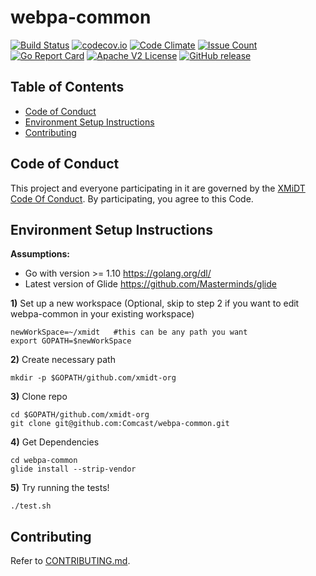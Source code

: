 # webpa-common

[![Build Status](https://travis-ci.org/xmidt-org/webpa-common.svg?branch=master)](https://travis-ci.org/xmidt-org/webpa-common) 
[![codecov.io](http://codecov.io/github/xmidt-org/webpa-common/coverage.svg?branch=master)](http://codecov.io/github/xmidt-org/webpa-common?branch=master)
[![Code Climate](https://codeclimate.com/github/xmidt-org/webpa-common/badges/gpa.svg)](https://codeclimate.com/github/xmidt-org/webpa-common)
[![Issue Count](https://codeclimate.com/github/xmidt-org/webpa-common/badges/issue_count.svg)](https://codeclimate.com/github/xmidt-org/webpa-common)
[![Go Report Card](https://goreportcard.com/badge/github.com/xmidt-org/webpa-common)](https://goreportcard.com/report/github.com/xmidt-org/webpa-common)
[![Apache V2 License](http://img.shields.io/badge/license-Apache%20V2-blue.svg)](https://github.com/xmidt-org/webpa-common/blob/master/LICENSE)
[![GitHub release](https://img.shields.io/github/release/xmidt-org/webpa-common.svg)](CHANGELOG.md)

## Table of Contents

- [Code of Conduct](#code-of-conduct)
- [Environment Setup Instructions](#environment-setup-instructions)
- [Contributing](#contributing)

## Code of Conduct

This project and everyone participating in it are governed by the [XMiDT Code Of Conduct](https://xmidt.io/code_of_conduct/). 
By participating, you agree to this Code.

## Environment Setup Instructions

**Assumptions:**
  - Go with version >= 1.10 https://golang.org/dl/
  - Latest version of Glide https://github.com/Masterminds/glide


**1)** Set up a new workspace (Optional, skip to step 2 if you want to edit webpa-common in your existing workspace)
```
newWorkSpace=~/xmidt   #this can be any path you want
export GOPATH=$newWorkSpace
```
**2)** Create necessary path
```
mkdir -p $GOPATH/github.com/xmidt-org
```
**3)** Clone repo
 ```
 cd $GOPATH/github.com/xmidt-org
 git clone git@github.com:Comcast/webpa-common.git
 ```
**4)** Get Dependencies
 ```
 cd webpa-common
 glide install --strip-vendor
 ```
 
**5)** Try running the tests!
  ```
  ./test.sh
  ```

## Contributing

Refer to [CONTRIBUTING.md](CONTRIBUTING.md).  
